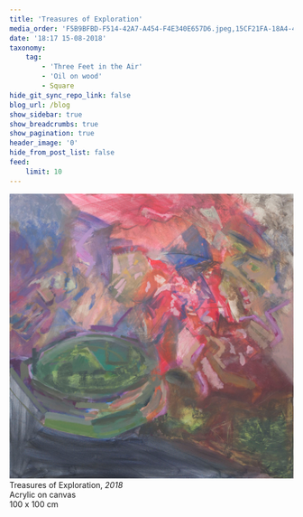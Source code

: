 ```yaml
---
title: 'Treasures of Exploration'
media_order: 'F5B9BFBD-F514-42A7-A454-F4E340E657D6.jpeg,15CF21FA-18A4-4621-881F-A3DF34D1A6E4.jpeg'
date: '18:17 15-08-2018'
taxonomy:
    tag:
        - 'Three Feet in the Air'
        - 'Oil on wood'
        - Square
hide_git_sync_repo_link: false
blog_url: /blog
show_sidebar: true
show_breadcrumbs: true
show_pagination: true
header_image: '0'
hide_from_post_list: false
feed:
    limit: 10
---
```


![](15CF21FA-18A4-4621-881F-A3DF34D1A6E4.jpeg)  
Treasures of Exploration, _2018_  
Acrylic on canvas  
100 x 100 cm